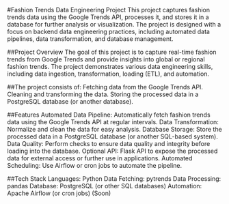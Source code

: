 #Fashion Trends Data Engineering Project
This project captures fashion trends data using the Google Trends API, processes it, and stores it in a database for further analysis or visualization. The project is designed with a focus on backend data engineering practices, including automated data pipelines, data transformation, and database management.


##Project Overview
The goal of this project is to capture real-time fashion trends from Google Trends and provide insights into global or regional fashion trends. The project demonstrates various data engineering skills, including data ingestion, transformation, loading (ETL), and automation.

##The project consists of:
Fetching data from the Google Trends API.
Cleaning and transforming the data.
Storing the processed data in a PostgreSQL database (or another database).

##Features
Automated Data Pipeline: Automatically fetch fashion trends data using the Google Trends API at regular intervals.
Data Transformation: Normalize and clean the data for easy analysis.
Database Storage: Store the processed data in a PostgreSQL database (or another SQL-based system).
Data Quality: Perform checks to ensure data quality and integrity before loading into the database.
Optional API: Flask API to expose the processed data for external access or further use in applications.
Automated Scheduling: Use Airflow or cron jobs to automate the pipeline.

##Tech Stack
Languages: Python
Data Fetching: pytrends
Data Processing: pandas
Database: PostgreSQL (or other SQL databases)
Automation: Apache Airflow (or cron jobs) (Soon)
